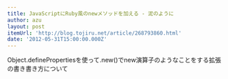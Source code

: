 ```yaml
---
title: JavaScriptにRuby風のnewメソッドを加える - 泥のように
author: azu
layout: post
itemUrl: 'http://blog.tojiru.net/article/268793860.html'
date: '2012-05-31T15:00:00.000Z'
---
```

Object.definePropertiesを使って.new()でnew演算子のようなことをする拡張の書き書き方について
